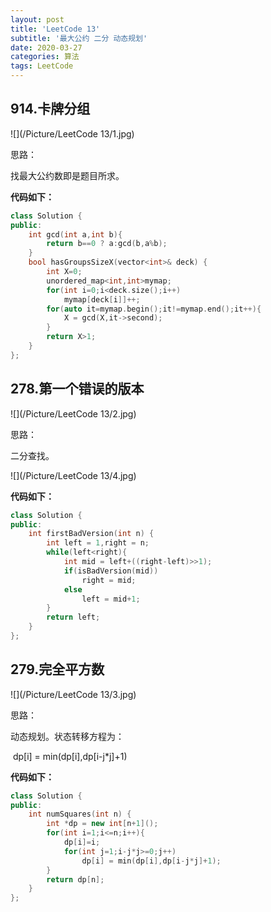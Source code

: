 ```yaml
---
layout: post
title: 'LeetCode 13'
subtitle: '最大公约 二分 动态规划'
date: 2020-03-27
categories: 算法
tags: LeetCode
---
```


## 914.卡牌分组

![](/Picture/LeetCode 13/1.jpg)

思路：

找最大公约数即是题目所求。

**代码如下：**

```c++
class Solution {
public:
	int gcd(int a,int b){
		return b==0 ? a:gcd(b,a%b);
	}
    bool hasGroupsSizeX(vector<int>& deck) {
    	int X=0;
    	unordered_map<int,int>mymap;
    	for(int i=0;i<deck.size();i++)
    		mymap[deck[i]]++;
    	for(auto it=mymap.begin();it!=mymap.end();it++){
    		X = gcd(X,it->second);
    	}
    	return X>1;
    }
};
```

## 278.第一个错误的版本

![](/Picture/LeetCode 13/2.jpg)

思路：

二分查找。

![](/Picture/LeetCode 13/4.jpg)

**代码如下：**

```c++
class Solution {
public:
    int firstBadVersion(int n) {
        int left = 1,right = n;
        while(left<right){
        	int mid = left+((right-left)>>1);
        	if(isBadVersion(mid))
        		right = mid;
        	else
        		left = mid+1;
        }
        return left;
    }
};
```

## 279.完全平方数

![](/Picture/LeetCode 13/3.jpg)

思路：

动态规划。状态转移方程为：

​													dp[i] = min(dp[i],dp[i-j*j]+1)			

**代码如下：**

```c++
class Solution {
public:
    int numSquares(int n) {
    	int *dp = new int[n+1]();
    	for(int i=1;i<=n;i++){
            dp[i]=i;
    		for(int j=1;i-j*j>=0;j++)
    			dp[i] = min(dp[i],dp[i-j*j]+1);
    	}
    	return dp[n];
    }
};
```

